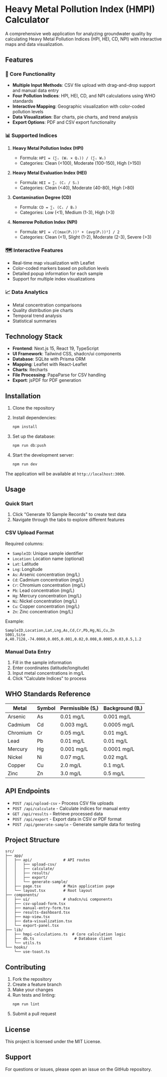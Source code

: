 # Heavy Metal Pollution Index (HMPI) Calculator

A comprehensive web application for analyzing groundwater quality by calculating Heavy Metal Pollution Indices (HPI, HEI, CD, NPI) with interactive maps and data visualization.

## Features

### 🧪 Core Functionality
- **Multiple Input Methods**: CSV file upload with drag-and-drop support and manual data entry
- **Four Pollution Indices**: HPI, HEI, CD, and NPI calculations using WHO standards
- **Interactive Mapping**: Geographic visualization with color-coded pollution levels
- **Data Visualization**: Bar charts, pie charts, and trend analysis
- **Export Options**: PDF and CSV export functionality

### 📊 Supported Indices

1. **Heavy Metal Pollution Index (HPI)**
   - Formula: `HPI = (∑ᵢ (Wᵢ × Qᵢ)) / (∑ᵢ Wᵢ)`
   - Categories: Clean (<100), Moderate (100-150), High (>150)

2. **Heavy Metal Evaluation Index (HEI)**
   - Formula: `HEI = ∑ᵢ (Cᵢ / Sᵢ)`
   - Categories: Clean (<40), Moderate (40-80), High (>80)

3. **Contamination Degree (CD)**
   - Formula: `CD = ∑ᵢ (Cᵢ / Bᵢ)`
   - Categories: Low (<1), Medium (1-3), High (>3)

4. **Nemerow Pollution Index (NPI)**
   - Formula: `NPI = √[(max(Pᵢ))² + (avg(Pᵢ))²] / 2`
   - Categories: Clean (<1), Slight (1-2), Moderate (2-3), Severe (>3)

### 🗺️ Interactive Features
- Real-time map visualization with Leaflet
- Color-coded markers based on pollution levels
- Detailed popup information for each sample
- Support for multiple index visualizations

### 📈 Data Analytics
- Metal concentration comparisons
- Quality distribution pie charts
- Temporal trend analysis
- Statistical summaries

## Technology Stack

- **Frontend**: Next.js 15, React 19, TypeScript
- **UI Framework**: Tailwind CSS, shadcn/ui components
- **Database**: SQLite with Prisma ORM
- **Mapping**: Leaflet with React-Leaflet
- **Charts**: Recharts
- **File Processing**: PapaParse for CSV handling
- **Export**: jsPDF for PDF generation

## Installation

1. Clone the repository
2. Install dependencies:
   ```bash
   npm install
   ```

3. Set up the database:
   ```bash
   npm run db:push
   ```

4. Start the development server:
   ```bash
   npm run dev
   ```

The application will be available at `http://localhost:3000`.

## Usage

### Quick Start
1. Click "Generate 10 Sample Records" to create test data
2. Navigate through the tabs to explore different features

### CSV Upload Format
Required columns:
- `SampleID`: Unique sample identifier
- `Location`: Location name (optional)
- `Lat`: Latitude
- `Lng`: Longitude
- `As`: Arsenic concentration (mg/L)
- `Cd`: Cadmium concentration (mg/L)
- `Cr`: Chromium concentration (mg/L)
- `Pb`: Lead concentration (mg/L)
- `Hg`: Mercury concentration (mg/L)
- `Ni`: Nickel concentration (mg/L)
- `Cu`: Copper concentration (mg/L)
- `Zn`: Zinc concentration (mg/L)

Example:
```csv
SampleID,Location,Lat,Lng,As,Cd,Cr,Pb,Hg,Ni,Cu,Zn
S001,Site A,40.7128,-74.0060,0.005,0.001,0.02,0.008,0.0005,0.03,0.5,1.2
```

### Manual Data Entry
1. Fill in the sample information
2. Enter coordinates (latitude/longitude)
3. Input metal concentrations in mg/L
4. Click "Calculate Indices" to process

## WHO Standards Reference

| Metal | Symbol | Permissible (Sᵢ) | Background (Bᵢ) |
|-------|--------|------------------|------------------|
| Arsenic | As | 0.01 mg/L | 0.001 mg/L |
| Cadmium | Cd | 0.003 mg/L | 0.0005 mg/L |
| Chromium | Cr | 0.05 mg/L | 0.01 mg/L |
| Lead | Pb | 0.01 mg/L | 0.01 mg/L |
| Mercury | Hg | 0.001 mg/L | 0.0001 mg/L |
| Nickel | Ni | 0.07 mg/L | 0.02 mg/L |
| Copper | Cu | 2.0 mg/L | 0.1 mg/L |
| Zinc | Zn | 3.0 mg/L | 0.5 mg/L |

## API Endpoints

- `POST /api/upload-csv` - Process CSV file uploads
- `POST /api/calculate` - Calculate indices for manual entry
- `GET /api/results` - Retrieve processed data
- `POST /api/export` - Export data in CSV or PDF format
- `POST /api/generate-sample` - Generate sample data for testing

## Project Structure

```
src/
├── app/
│   ├── api/              # API routes
│   │   ├── upload-csv/
│   │   ├── calculate/
│   │   ├── results/
│   │   ├── export/
│   │   └── generate-sample/
│   ├── page.tsx          # Main application page
│   └── layout.tsx        # Root layout
├── components/
│   ├── ui/               # shadcn/ui components
│   ├── csv-upload-form.tsx
│   ├── manual-entry-form.tsx
│   ├── results-dashboard.tsx
│   ├── map-view.tsx
│   ├── data-visualization.tsx
│   └── export-panel.tsx
├── lib/
│   ├── hmpi-calculations.ts  # Core calculation logic
│   ├── db.ts                  # Database client
│   └── utils.ts
└── hooks/
    └── use-toast.ts
```

## Contributing

1. Fork the repository
2. Create a feature branch
3. Make your changes
4. Run tests and linting:
   ```bash
   npm run lint
   ```
5. Submit a pull request

## License

This project is licensed under the MIT License.

## Support

For questions or issues, please open an issue on the GitHub repository.